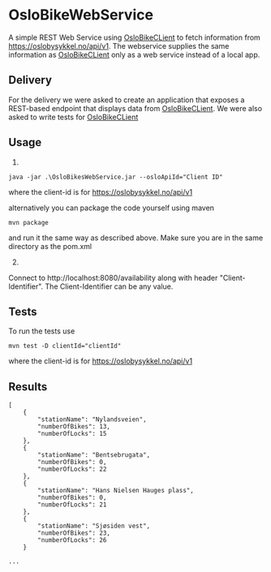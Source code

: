 # OsloBikeWebService

A simple REST Web Service using [OsloBikeCLient](https://github.com/SquareSpheres/OsloBikeClient) to fetch information from https://oslobysykkel.no/api/v1. The webservice supplies the same information as [OsloBikeCLient](https://github.com/SquareSpheres/OsloBikeClient) only as a web service instead of a local app.

## Delivery

For the delivery we were asked to create an application that exposes a REST-based endpoint that displays data from [OsloBikeCLient](https://github.com/SquareSpheres/OsloBikeClient). We were also asked to write tests for [OsloBikeCLient](https://github.com/SquareSpheres/OsloBikeClient)


## Usage

1.

`java -jar .\OsloBikesWebService.jar --osloApiId="Client ID"`

where the client-id is for https://oslobysykkel.no/api/v1

alternatively you can package the code yourself using maven

`mvn package`

and run it the same way as described above.
Make sure you are in the same directory as the pom.xml

2.

Connect to http://localhost:8080/availability along with header "Client-Identifier". The Client-Identifier can be any value.

## Tests

To run the tests use

`mvn test -D clientId="clientId"`

where the client-id is for https://oslobysykkel.no/api/v1


## Results 
```
[
	{
		"stationName": "Nylandsveien",
		"numberOfBikes": 13,
		"numberOfLocks": 15
	},
	{
		"stationName": "Bentsebrugata",
		"numberOfBikes": 0,
		"numberOfLocks": 22
	},
	{
		"stationName": "Hans Nielsen Hauges plass",
		"numberOfBikes": 0,
		"numberOfLocks": 21
	},
	{
		"stationName": "Sjøsiden vest",
		"numberOfBikes": 23,
		"numberOfLocks": 26
	}

...

```
